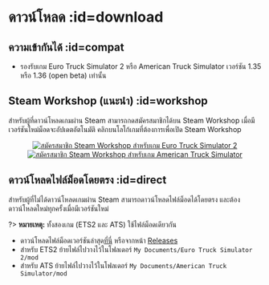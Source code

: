 # ดาวน์โหลด :id=download

## ความเข้ากันได้ :id=compat

- รองรับเกม Euro Truck Simulator 2 หรือ American Truck Simulator เวอร์ชัน 1.35 หรือ 1.36 (open beta) เท่านั้น

## Steam Workshop (แนะนำ) :id=workshop

สำหรับผู้ที่ดาวน์โหลดเกมผ่าน Steam สามารถกดสมัครสมาชิกได้บน Steam Workshop เมื่อมีเวอร์ชันใหม่ม็อดจะอัปเดตอัตโนมัติ คลิกบนโลโก้เกมที่ต้องการเพื่อเปิด Steam Workshop

<div style="text-align: center;">

[![สมัครสมาชิก Steam Workshop สำหรับเกม Euro Truck Simulator 2](/images/ets2-logo.png ':size=200')](https://steamcommunity.com/sharedfiles/filedetails/?id=1764313195)
[![สมัครสมาชิก Steam Workshop สำหรับเกม American Truck Simulator](/images/ats-logo.png ':size=200')](https://steamcommunity.com/sharedfiles/filedetails/?id=1900877329)

</div>

## ดาวน์โหลดไฟล์ม็อดโดยตรง :id=direct

สำหรับผู้ที่ไม่ได้ดาวน์โหลดเกมผ่าน Steam สามารถดาวน์โหลดไฟล์ม็อดได้โดยตรง และต้องดาวน์โหลดใหม่ทุกครั้งเมื่อมีเวอร์ชันใหม่

?> **หมายเหตุ:** ทั้งสองเกม (ETS2 และ ATS) ใช้ไฟล์ม็อดเดียวกัน

- ดาวน์โหลดไฟล์ม็อดเวอร์ชันล่าสุด[ที่นี่](https://github.com/pknme/ets2-thai-navigation/releases/latest/download/thai-navigation.scs) หรือจากหน้า [Releases](https://github.com/pknme/ets2-thai-navigation/releases)
- สำหรับ ETS2 ย้ายไฟล์ไปวางไว้ในโฟลเดอร์ `My Documents/Euro Truck Simulator 2/mod`
- สำหรับ ATS ย้ายไฟล์ไปวางไว้ในโฟลเดอร์ `My Documents/American Truck Simulator/mod`